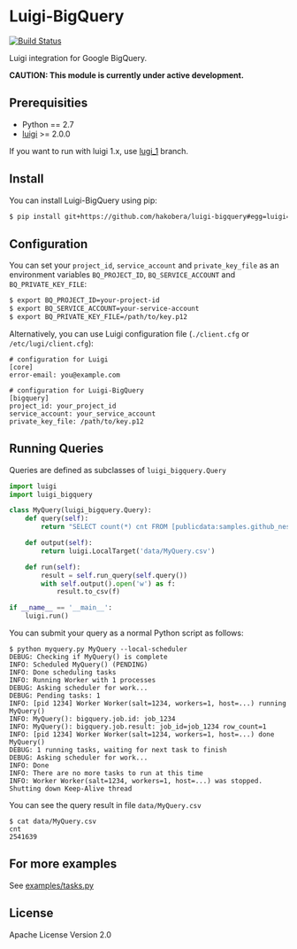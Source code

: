 # Luigi-BigQuery

[![Build Status](https://travis-ci.org/hakobera/luigi-bigquery.svg?branch=master)](https://travis-ci.org/hakobera/luigi-bigquery)

Luigi integration for Google BigQuery.

**CAUTION: This module is currently under active development.**

## Prerequisities

- Python == 2.7
- [luigi](https://github.com/spotify/luigi) >= 2.0.0

If you want to run with luigi 1.x, use [lugi_1](https://github.com/hakobera/luigi-bigquery/tree/luigi_1) branch.

## Install

You can install Luigi-BigQuery using pip:

```sh
$ pip install git+https://github.com/hakobera/luigi-bigquery#egg=luigi=bigquery
```

## Configuration

You can set your `project_id`, `service_account` and `private_key_file` as an environment variables `BQ_PROJECT_ID`, `BQ_SERVICE_ACCOUNT` and `BQ_PRIVATE_KEY_FILE`:

```sh
$ export BQ_PROJECT_ID=your-project-id
$ export BQ_SERVICE_ACCOUNT=your-service-account
$ export BQ_PRIVATE_KEY_FILE=/path/to/key.p12
```

Alternatively, you can use Luigi configuration file (`./client.cfg` or `/etc/lugi/client.cfg`):

```
# configuration for Luigi
[core]
error-email: you@example.com

# configuration for Luigi-BigQuery
[bigquery]
project_id: your_project_id
service_account: your_service_account
private_key_file: /path/to/key.p12
```

## Running Queries

Queries are defined as subclasses of `luigi_bigquery.Query`

```python
import luigi
import luigi_bigquery

class MyQuery(luigi_bigquery.Query):
    def query(self):
        return "SELECT count(*) cnt FROM [publicdata:samples.github_nested]"

    def output(self):
        return luigi.LocalTarget('data/MyQuery.csv')

    def run(self):
        result = self.run_query(self.query())
        with self.output().open('w') as f:
            result.to_csv(f)

if __name__ == '__main__':
    luigi.run()
```

You can submit your query as a normal Python script as follows:

```
$ python myquery.py MyQuery --local-scheduler
DEBUG: Checking if MyQuery() is complete
INFO: Scheduled MyQuery() (PENDING)
INFO: Done scheduling tasks
INFO: Running Worker with 1 processes
DEBUG: Asking scheduler for work...
DEBUG: Pending tasks: 1
INFO: [pid 1234] Worker Worker(salt=1234, workers=1, host=...) running   MyQuery()
INFO: MyQuery(): bigquery.job.id: job_1234
INFO: MyQuery(): bigquery.job.result: job_id=job_1234 row_count=1
INFO: [pid 1234] Worker Worker(salt=1234, workers=1, host=...) done      MyQuery()
DEBUG: 1 running tasks, waiting for next task to finish
DEBUG: Asking scheduler for work...
INFO: Done
INFO: There are no more tasks to run at this time
INFO: Worker Worker(salt=1234, workers=1, host=...) was stopped. Shutting down Keep-Alive thread
```

You can see the query result in file `data/MyQuery.csv`

```
$ cat data/MyQuery.csv
cnt
2541639
```

## For more examples

See [examples/tasks.py](./examples/tasks.py)

## License

Apache License Version 2.0

